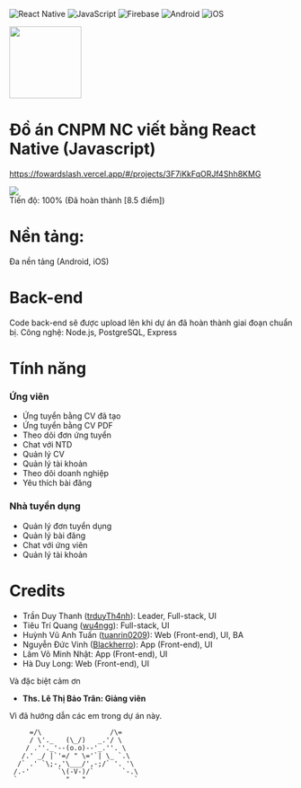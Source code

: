 ![React Native](https://img.shields.io/badge/react_native-%2320232a.svg?style=for-the-badge&logo=react&logoColor=%2361DAFB)
![JavaScript](https://img.shields.io/badge/javascript-%23323330.svg?style=for-the-badge&logo=javascript&logoColor=%23F7DF1E)
![Firebase](https://img.shields.io/badge/firebase-a08021?style=for-the-badge&logo=firebase&logoColor=ffcd34)
![Android](https://img.shields.io/badge/Android-3DDC84?style=for-the-badge&logo=android&logoColor=white)
![iOS](https://img.shields.io/badge/iOS-000000?style=for-the-badge&logo=ios&logoColor=white)

<img src="https://github.com/wu4ngg/JobSift/blob/main/ios/jobApp/Images.xcassets/AppIcon.appiconset/iconJS_1024.png?raw=true" width=128 height=128/>

# Đồ án CNPM NC viết bằng React Native (Javascript)

https://fowardslash.vercel.app/#/projects/3F7iKkFqORJf4Shh8KMG

![](https://geps.dev/progress/100)\
Tiến độ: 100% (Đã hoàn thành \[8.5 điểm\])

# Nền tảng:
Đa nền tảng (Android, iOS)
# Back-end
Code back-end sẽ được upload lên khi dự án đã hoàn thành giai đoạn chuẩn bị.
Công nghệ: Node.js, PostgreSQL, Express
# Tính năng
### Ứng viên
- Ứng tuyển bằng CV đã tạo
- Ứng tuyển bằng CV PDF
- Theo dõi đơn ứng tuyển
- Chat với NTD
- Quản lý CV
- Quản lý tài khoản
- Theo dõi doanh nghiệp
- Yêu thích bài đăng
### Nhà tuyển dụng
- Quản lý đơn tuyển dụng
- Quản lý bài đăng
- Chat với ứng viên
- Quản lý tài khoản
# Credits

- Trần Duy Thanh ([trduyTh4nh](https://github.com/trduyTh4nh)): Leader, Full-stack, UI
- Tiêu Trí Quang ([wu4ngg](https://github.com/wu4ngg)): Full-stack, UI
- Huỳnh Vũ Anh Tuấn ([tuanrin0209](https://github.com/tuanhuynh0209)): Web (Front-end), UI, BA
- Nguyễn Đức Vinh ([Blackherro](https://github.com/Blackherro)): App (Front-end), UI
- Lâm Võ Minh Nhật: App (Front-end), UI
- Hà Duy Long: Web (Front-end), UI

Và đặc biệt cảm ơn
- **Ths. Lê Thị Bảo Trân: Giảng viên**

Vì đã hướng dẫn các em trong dự án này.
```
     =/\                 /\=
     / \'._   (\_/)   _.'/ \
    / .''._'--(o.o)--'_.''. \
   /.' _/ |`'=/ " \='`| \_ `.\
  /` .' `\;-,'\___/',-;/` '. '\
 /.-'       `\(-V-)/`       `-.\
 `            "   "            `
```
